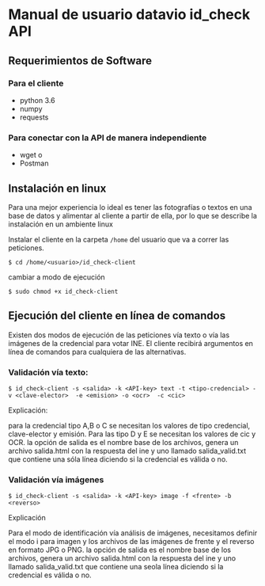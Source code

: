 # Manual de usuario datavio id_check API


## Requerimientos de Software

### Para el cliente

- python 3.6
- numpy
- requests

### Para conectar con la API de manera independiente

- wget o
- Postman

## Instalación en linux

Para una mejor experiencia lo ideal es tener las fotografías o textos en una base de datos y alimentar al cliente a partir de ella, por lo que se describe la instalación en un ambiente linux

Instalar el cliente en la carpeta `/home` del usuario que va a correr las peticiones.

```
$ cd /home/<usuario>/id_check-client
```

cambiar a modo de ejecución

```
$ sudo chmod +x id_check-client
```

## Ejecución del cliente en línea de comandos

Existen dos modos de ejecución de las peticiones vía texto o vía las imágenes de la credencial para votar INE.
El cliente recibirá argumentos en línea de comandos para cualquiera de las alternativas.

### Validación vía texto:

```
$ id_check-client -s <salida> -k <API-key> text -t <tipo-credencial> -v <clave-elector>  -e <emision> -o <ocr>  -c <cic>
```

Explicación:

para la credencial tipo A,B o C se necesitan los valores de tipo credencial, clave-elector y emisión. Para las tipo D y E se necesitan los valores de cic y OCR. la opción de salida es el nombre base de los archivos, genera un archivo salida.html con la respuesta del ine y uno llamado salida_valid.txt que contiene una sóla línea diciendo si la credencial es válida o no.

### Validación vía imágenes

```
$ id_check-client -s <salida> -k <API-key> image -f <frente> -b <reverso>
```

Explicación

Para el modo de identificación vía análisis de imágenes, necesitamos definir el modo i para imagen y los archivos de las imágenes de frente y el reverso en formato JPG o PNG. la opción de salida es el nombre base de los archivos, genera un archivo salida.html con la respuesta del ine y uno llamado salida_valid.txt que contiene una seola línea diciendo si la credencial es válida o no.




